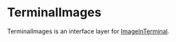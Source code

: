 # TerminalImages

TerminalImages is an interface layer for [ImageInTerminal](https://github.com/JuliaImages/ImageInTerminal.jl).
